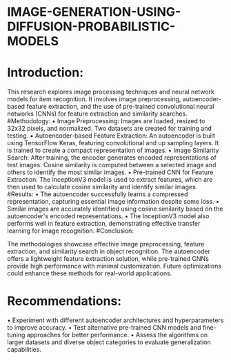 # IMAGE-GENERATION-USING-DIFFUSION-PROBABILISTIC-MODELS

# Introduction:
This research explores image processing techniques and neural network models for item recognition. It involves image preprocessing, autoencoder-based feature extraction, and the use of pre-trained convolutional neural networks (CNNs) for feature extraction and similarity searches.
#Methodology:
▪ Image Preprocessing: Images are loaded, resized to 32x32 pixels, and normalized. Two datasets are created for training and testing.
▪ Autoencoder-based Feature Extraction: An autoencoder is built using TensorFlow Keras, featuring convolutional and up sampling layers. It is trained to create a compact representation of images.
▪ Image Similarity Search: After training, the encoder generates encoded representations of test images. Cosine similarity is computed between a selected image and others to identify the most similar images.
▪ Pre-trained CNN for Feature Extraction: The InceptionV3 model is used to extract features, which are then used to calculate cosine similarity and identify similar images.
#Results:
•	The autoencoder successfully learns a compressed representation, capturing essential image information despite some loss.
•	Similar images are accurately identified using cosine similarity based on the autoencoder's encoded representations.
•	The InceptionV3 model also performs well in feature extraction, demonstrating effective transfer learning for image recognition.
#Conclusion:

The methodologies showcase effective image preprocessing, feature extraction, and similarity search in object recognition. The autoencoder offers a lightweight feature extraction solution, while pre-trained CNNs provide high performance with minimal customization. Future optimizations could enhance these methods for real-world applications.
# Recommendations:
•	Experiment with different autoencoder architectures and hyperparameters to improve accuracy.
•	Test alternative pre-trained CNN models and fine-tuning approaches for better performance.
•	Assess the algorithms on larger datasets and diverse object categories to evaluate generalization capabilities.
